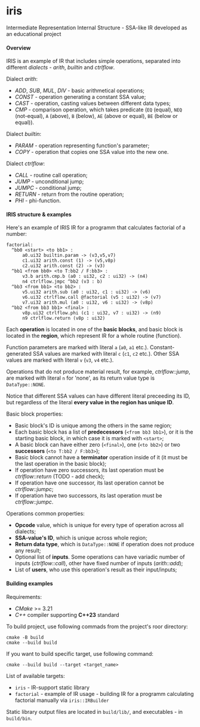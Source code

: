 # iris
Intermediate Representation Internal Structure - SSA-like IR developed as an educational project

#### Overview

IRIS is an example of IR that includes simple operations, separated into different _dialects_ - _arith_, _builtin_ and _ctrlflow_.

Dialect _arith_:
- _ADD_, _SUB_, _MUL_, _DIV_ - basic arithmetical operations;
- _CONST_ - operation generating a constant SSA value;
- _CAST_ - operation, casting values between different data types;
- _CMP_ - comparison operation, which takes predicate (``EQ`` (equal), ``NEQ`` (not-equal), ``A`` (above), ``B`` (below), ``AE`` (above or equal), ``BE`` (below or equal)).

Dialect _builtin_:
- _PARAM_ - operation representing function's parameter;
- _COPY_ - operation that copies one SSA value into the new one.
    
Dialect _ctrlflow_:
- _CALL_ - routine call operation;
- _JUMP_ - unconditional jump;
- _JUMPC_ - conditional jump;
- _RETURN_ - return from the routine operation;
- _PHI_ - phi-function.

#### IRIS structure & examples

Here's an example of IRIS IR for a programm that calculates factorial of a number:
```text
factorial:
  ^bb0 <start> <to bb1> :
      a0.ui32 builtin.param -> (v3,v5,v7)
      c1.ui32 arith.const (1) -> (v5,v8p)
      c2.ui32 arith.const (2) -> (v3)
  ^bb1 <from bb0> <to T:bb2 / F:bb3> :
      v3.b arith.cmp.b (a0 : ui32, c2 : ui32) -> (n4)
      n4 ctrlflow.jmpc ^bb2 (v3 : b)
  ^bb3 <from bb1> <to bb2> :
      v5.ui32 arith.sub (a0 : ui32, c1 : ui32) -> (v6)
      v6.ui32 ctrlflow.call @factorial (v5 : ui32) -> (v7)
      v7.ui32 arith.mul (a0 : ui32, v6 : ui32) -> (v8p)
  ^bb2 <from bb3 bb1> <final> :
      v8p.ui32 ctrlflow.phi (c1 : ui32, v7 : ui32) -> (n9)
      n9 ctrlflow.return (v8p : ui32)
```

Each **operation** is located in one of the **basic blocks**, and basic block is located in the **region**, which represent IR for a whole routine (function).

Function parameters are marked with literal ``a`` (``a0``, ``a1`` etc.).
Constant-generated SSA values are marked with literal ``c`` (``c1``, ``c2`` etc.).
Other SSA values are marked with literal ``v`` (``v3``, ``v4`` etc.).

Operations that do not produce material result, for example, _ctrlflow::jump_, are marked with literal ``n`` for 'none', as its return value type is ``DataType::NONE``.

Notice that different SSA values can have different literal preceeding its ID, but regardless of the literal **every value in the region has unique ID**.

Basic block properties:
- Basic block's ID is unique among the others in the same region;
- Each basic block has a list of **predecessors** (``<from bb3 bb1>``), or it is the starting basic block, in which case it is marked with ``<start>``;
- A basic block can have either zero (``<final>``), one (``<to bb2>``) or two **successors** (``<to T:bb2 / F:bb3>``);
- Basic block cannot have a **terminator** operation inside of it (it must be the last operation in the basic block);
- If operation have zero successors, its last operation must be _ctrlflow::return_ (TODO - add check);
- If operation have one successor, its last operation cannot be _ctrlflow::jumpc_;
- If operation have two successors, its last operation must be _ctrlflow::jumpc_.

Operations common properties:
- **Opcode** value, which is unique for every type of operation across all dialects;
- **SSA-value's ID**, which is unique across whole region;
- **Return data type**, which is ``DataType::NONE`` if operation does not produce any result;
- Optional list of **inputs**. Some operations can have variadic number of inputs (_ctrlflow::call_), other have fixed number of inputs (_arith::add_);
- List of **users**, who use this operation's result as their input/inputs;

#### Building examples

Requirements:
- _CMake_ >= 3.21
- _C++_ compiler supporting **C++23** standard

To build project, use following commads from the project's roor directory:
```text
cmake -B build
cmake --build build
```

If you want to build specific target, use following command:
```text
cmake --build build --target <target_name>
```

List of available targets:
- ``iris`` - IR-support static library
- ``factorial`` - example of IR usage - building IR for a programm calculating factorial manually via ``iris::IRBuilder``

Static library output files are located in ``build/lib/``, and executables - in ``build/bin``.
